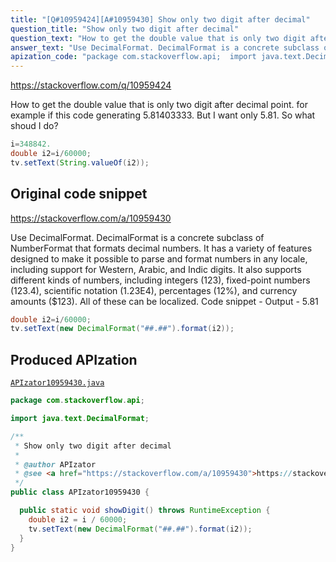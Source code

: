 ```yaml
---
title: "[Q#10959424][A#10959430] Show only two digit after decimal"
question_title: "Show only two digit after decimal"
question_text: "How to get the double value that is only two digit after decimal point. for example if this code generating 5.81403333. But I want only 5.81. So what shoud I do?"
answer_text: "Use DecimalFormat. DecimalFormat is a concrete subclass of NumberFormat that formats   decimal numbers. It has a variety of features designed to make it   possible to parse and format numbers in any locale, including support   for Western, Arabic, and Indic digits. It also supports different   kinds of numbers, including integers (123), fixed-point numbers   (123.4), scientific notation (1.23E4), percentages (12%), and currency   amounts ($123). All of these can be localized. Code snippet - Output - 5.81"
apization_code: "package com.stackoverflow.api;  import java.text.DecimalFormat;  /**  * Show only two digit after decimal  *  * @author APIzator  * @see <a href=\"https://stackoverflow.com/a/10959430\">https://stackoverflow.com/a/10959430</a>  */ public class APIzator10959430 {    public static void showDigit() throws RuntimeException {     double i2 = i / 60000;     tv.setText(new DecimalFormat(\"##.##\").format(i2));   } }"
---
```


https://stackoverflow.com/q/10959424

How to get the double value that is only two digit after decimal point.
for example
if
this code generating 5.81403333.
But I want only 5.81.
So what shoud I do?


```java
i=348842.
double i2=i/60000;
tv.setText(String.valueOf(i2));
```


## Original code snippet

https://stackoverflow.com/a/10959430

Use DecimalFormat.
DecimalFormat is a concrete subclass of NumberFormat that formats
  decimal numbers. It has a variety of features designed to make it
  possible to parse and format numbers in any locale, including support
  for Western, Arabic, and Indic digits. It also supports different
  kinds of numbers, including integers (123), fixed-point numbers
  (123.4), scientific notation (1.23E4), percentages (12%), and currency
  amounts ($123). All of these can be localized.
Code snippet -
Output -
5.81

```java
double i2=i/60000;
tv.setText(new DecimalFormat("##.##").format(i2));
```

## Produced APIzation

[`APIzator10959430.java`](https://github.com/pasqualesalza/apization-temp-data/raw/master/apizations/java/APIzator10959430.java)

```java
package com.stackoverflow.api;

import java.text.DecimalFormat;

/**
 * Show only two digit after decimal
 *
 * @author APIzator
 * @see <a href="https://stackoverflow.com/a/10959430">https://stackoverflow.com/a/10959430</a>
 */
public class APIzator10959430 {

  public static void showDigit() throws RuntimeException {
    double i2 = i / 60000;
    tv.setText(new DecimalFormat("##.##").format(i2));
  }
}

```
